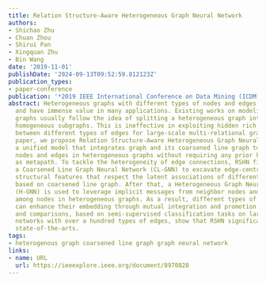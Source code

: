 ```yaml
---
title: Relation Structure-Aware Heterogeneous Graph Neural Network
authors:
- Shichao Zhu
- Chuan Zhou
- Shirui Pan
- Xingquan Zhu
- Bin Wang
date: '2019-11-01'
publishDate: '2024-09-13T09:52:59.812123Z'
publication_types:
- paper-conference
publication: '*2019 IEEE International Conference on Data Mining (ICDM)*'
abstract: Heterogeneous graphs with different types of nodes and edges are ubiquitous
  and have immense value in many applications. Existing works on modeling heterogeneous
  graphs usually follow the idea of splitting a heterogeneous graph into multiple
  homogeneous subgraphs. This is ineffective in exploiting hidden rich semantic associations
  between different types of edges for large-scale multi-relational graphs. In this
  paper, we propose Relation Structure-Aware Heterogeneous Graph Neural Network (RSHN),
  a unified model that integrates graph and its coarsened line graph to embed both
  nodes and edges in heterogeneous graphs without requiring any prior knowledge such
  as metapath. To tackle the heterogeneity of edge connections, RSHN first creates
  a Coarsened Line Graph Neural Network (CL-GNN) to excavate edge-centric relation
  structural features that respect the latent associations of different types of edges
  based on coarsened line graph. After that, a Heterogeneous Graph Neural Network
  (H-GNN) is used to leverage implicit messages from neighbor nodes and edges propagating
  among nodes in heterogeneous graphs. As a result, different types of nodes and edges
  can enhance their embedding through mutual integration and promotion. Experiments
  and comparisons, based on semi-supervised classification tasks on large scale heterogeneous
  networks with over a hundred types of edges, show that RSHN significantly outperforms
  state-of-the-arts.
tags:
- heterogenous graph coarsened line graph graph neural network
links:
- name: URL
  url: https://ieeexplore.ieee.org/document/8970828
---
```

